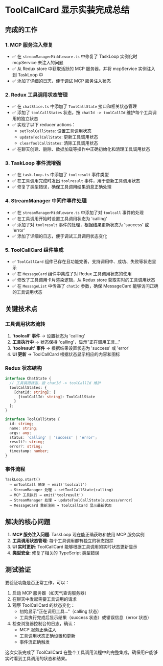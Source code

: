 # ToolCallCard 显示实装完成总结

## 完成的工作

### 1. MCP 服务注入修复
- ✅ 在 `streamManagerMiddleware.ts` 中修复了 TaskLoop 实例化时 mcpService 未注入的问题
- ✅ 从 Redux store 中获取活跃的 MCP 服务器，并将 mcpService 实例注入到 TaskLoop 中
- ✅ 添加了详细的日志，便于调试 MCP 服务注入状态

### 2. Redux 工具调用状态管理
- ✅ 在 `chatSlice.ts` 中添加了 `ToolCallState` 接口和相关状态管理
- ✅ 添加了 `toolCallStates` 状态，按 `chatId -> toolCallId` 维护每个工具调用的独立状态
- ✅ 实现了以下 reducer actions：
  - `setToolCallState`: 设置工具调用状态
  - `updateToolCallState`: 更新工具调用状态
  - `clearToolCallStates`: 清除工具调用状态
- ✅ 在聊天创建、删除、数据加载等操作中正确初始化和清理工具调用状态

### 3. TaskLoop 事件流增强
- ✅ 在 `task-loop.ts` 中添加了 `toolresult` 事件类型
- ✅ 在工具调用完成时发出 `toolresult` 事件，用于更新工具调用状态
- ✅ 修复了类型错误，确保工具调用结果消息正确处理

### 4. StreamManager 中间件事件处理
- ✅ 在 `streamManagerMiddleware.ts` 中添加了对 `toolcall` 事件的处理
- ✅ 在工具调用开始时设置工具调用状态为 'calling'
- ✅ 添加了对 `toolresult` 事件的处理，根据结果更新状态为 'success' 或 'error'
- ✅ 添加了详细的日志，便于调试工具调用状态变化

### 5. ToolCallCard 组件集成
- ✅ `ToolCallCard` 组件已存在且功能完善，支持调用中、成功、失败等状态显示
- ✅ 在 `MessageCard` 组件中集成了对 Redux 工具调用状态的使用
- ✅ 修改了工具调用卡片渲染逻辑，从 Redux store 获取实时的工具调用状态
- ✅ 在 `MessageList` 中传递了 `chatId` 参数，确保 MessageCard 能够访问正确的工具调用状态

## 关键技术点

### 工具调用状态流转
1. **'toolcall' 事件** → 设置状态为 'calling'
2. **工具执行中** → 状态保持 'calling'，显示"正在调用工具..."
3. **'toolresult' 事件** → 根据结果设置状态为 'success' 或 'error'
4. **UI 更新** → ToolCallCard 根据状态显示相应的内容和图标

### Redux 状态结构
```typescript
interface ChatState {
  // 工具调用状态，按 chatId -> toolCallId 维护
  toolCallStates: { 
    [chatId: string]: { 
      [toolCallId: string]: ToolCallState 
    } 
  };
}

interface ToolCallState {
  id: string;
  name: string;
  args: any;
  status: 'calling' | 'success' | 'error';
  result?: string;
  error?: string;
  timestamp: number;
}
```

### 事件流程
```
TaskLoop.start() 
  → onToolCall 触发 → emit('toolcall') 
  → StreamManager 处理 → setToolCallState(calling)
  → MCP 工具执行 → emit('toolresult')
  → StreamManager 处理 → updateToolCallState(success/error)
  → MessageCard 重新渲染 → ToolCallCard 显示最新状态
```

## 解决的核心问题

1. **MCP 服务注入问题**: TaskLoop 现在能正确获取和使用 MCP 服务实例
2. **工具调用状态管理**: 每个工具调用都有独立的状态跟踪
3. **UI 实时更新**: ToolCallCard 能够根据工具调用的实时状态更新显示
4. **类型安全**: 修复了相关的 TypeScript 类型错误

## 测试验证

要验证功能是否正常工作，可以：

1. 启动 MCP 服务器（如天气查询服务器）
2. 在聊天中发起需要工具调用的请求
3. 观察 ToolCallCard 的状态变化：
   - 初始显示"正在调用工具..."（calling 状态）
   - 工具执行完成后显示结果（success 状态）或错误信息（error 状态）
4. 检查浏览器控制台的日志，确认：
   - MCP 服务正确注入
   - 工具调用状态正确设置和更新
   - 事件流正确触发

这次实装完成了 ToolCallCard 在整个工具调用流程中的完整集成，确保用户能够实时看到工具调用的状态和结果。
